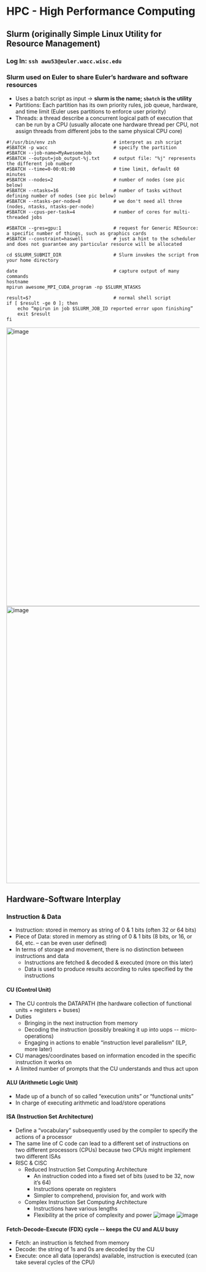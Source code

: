 # HPC - High Performance Computing
## Slurm (originally Simple Linux Utility for Resource Management)
### Log In: ```ssh awu53@euler.wacc.wisc.edu```
### Slurm used on Euler to share Euler’s hardware and software resources
* Uses a batch script as input -> **slurm is the name; ```sbatch``` is the utility**
* Partitions: Each partition has its own priority rules, job queue, hardware, and time limit (Euler uses partitions to enforce user priority)
* Threads: a thread describe a concurrent logical path of execution that can be run by a CPU (usually allocate one hardware thread per CPU, not assign threads from different jobs to the same physical CPU core)
```
#!/usr/bin/env zsh                     # interpret as zsh script
#SBATCH -p wacc                        # specify the partition
#SBATCH --job-name=MyAwesomeJob
#SBATCH --output=job_output-%j.txt     # output file: "%j" represents the different job number
#SBATCH --time=0-00:01:00              # time limit, default 60 minutes
#SBATCH --nodes=2                      # number of nodes (see pic below)
#SBATCH --ntasks=16                    # number of tasks without defining number of nodes (see pic below)
#SBATCH --ntasks-per-node=8            # we don't need all three (nodes, ntasks, ntasks-per-node)
#SBATCH --cpus-per-task=4              # number of cores for multi-threaded jobs

#SBATCH --gres=gpu:1                   # request for Generic RESource: a specific number of things, such as graphics cards 
#SBATCH --constraint=haswell           # just a hint to the scheduler and does not guarantee any particular resource will be allocated

cd $SLURM_SUBMIT_DIR                   # Slurm invokes the script from your home directory

date                                   # capture output of many commands
hostname
mpirun awesome_MPI_CUDA_program -np $SLURM_NTASKS

result=$?                              # normal shell script
if [ $result -ge 0 ]; then
    echo “mpirun in job $SLURM_JOB_ID reported error upon finishing”
    exit $result
fi
```
<img width="727" alt="image" src="https://user-images.githubusercontent.com/84046974/191062782-5d00e455-e514-4967-82f3-9d98ec3a0049.png">
<img width="723" alt="image" src="https://user-images.githubusercontent.com/84046974/191062991-ac7fc20b-4cd7-4d1b-a447-5ea0a322f581.png">

## Hardware-Software Interplay
### Instruction & Data
* Instruction: stored in memory as string of 0 & 1 bits (often 32 or 64 bits)
* Piece of Data: stored in memory as string of 0 & 1 bits (8 bits, or 16, or 64, etc. – can be even user defined)
* In terms of storage and movement, there is no distinction between instructions and data
  * Instructions are fetched & decoded & executed (more on this later)
  * Data is used to produce results according to rules specified by the instructions
#### CU (Control Unit)
* The CU controls the DATAPATH (the hardware collection of functional units + registers + buses)
* Duties
  * Bringing in the next instruction from memory
  * Decoding the instruction (possibly breaking it up into uops -- micro-operations)
  * Engaging in actions to enable “instruction level parallelism” (ILP, more later)
* CU manages/coordinates based on information encoded in the specific instruction it works on
* A limited number of prompts that the CU understands and thus act upon
#### ALU (Arithmetic Logic Unit)
* Made up of a bunch of so called “execution units” or “functional units”
* In charge of executing arithmetic and load/store operations
#### ISA (Instruction Set Architecture)
* Define a “vocabulary” subsequently used by the compiler to specify the actions of a processor
* The same line of C code can lead to a different set of instructions on two different processors (CPUs) because two CPUs might implement two different ISAs
* RISC & CISC
  * Reduced Instruction Set Computing Architecture
    * An instruction coded into a fixed set of bits (used to be 32, now it’s 64)
    * Instructions operate on registers
    * Simpler to comprehend, provision for, and work with
  * Complex Instruction Set Computing Architecture
    * Instructions have various lengths
    * Flexibility at the price of complexity and power
![image](https://user-images.githubusercontent.com/84046974/191065490-31c1eb91-8612-4ec9-97a8-2a0bc1083764.png)
![image](https://user-images.githubusercontent.com/84046974/191066153-a1beda39-7d31-4b38-a1ba-d6f775ca726e.png)
#### Fetch-Decode-Execute (FDX) cycle -- keeps the CU and ALU busy
* Fetch: an instruction is fetched from memory
* Decode: the string of 1s and 0s are decoded by the CU
* Execute: once all data (operands) available, instruction is executed (can take several cycles of the CPU)
